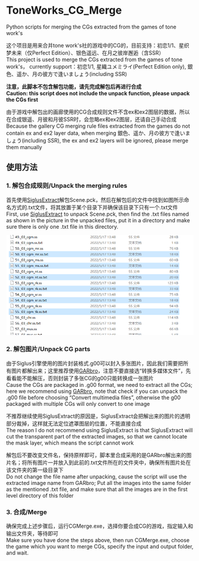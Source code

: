 # ToneWorks_CG_Merge

Python scripts for merging the CGs extracted from the games of tone work's

这个项目是用来合并tone work's社的游戏中的CG的，目前支持：初恋1/1、星织梦未来（仅Perfect Edition）、银色遥远、在月之彼岸邂逅（含SSR）  
This project is used to merge the CGs extracted from the games of tone work's， currently support：初恋1/1, 星織ユメミライ(Perfect Edition only), 銀色、遥か、月の彼方で逢いましょう(including SSR)

**注意，此脚本不包含解包功能，请先完成解包后再进行合成**  
**Caution: this script does not include the unpack function, please unpack the CGs first**

由于游戏中解包出的画廊使用的CG合成规则文件不含ex和ex2图层的数据，所以在合成银遥、月彼和月彼SSR时，会忽略ex和ex2图层，还请自己手动合成  
Because the gallery CG merging rule files extracted from the games do not contain ex and ex2 layer data, when merging 銀色、遥か、月の彼方で逢いましょう(including SSR), the ex and ex2 layers will be ignored, please merge them manually

## 使用方法

### 1. 解包合成规则/Unpack the merging rules

首先使用[SiglusExtract](https://github.com/xmoeproject/SiglusExtract)解包Scene.pck，然后在解包后的文件中找到如图所示命名方式的.txt文件，将其放置于某个目录下并确保该目录下只有一个.txt文件  
First, use [SiglusExtract](https://github.com/xmoeproject/SiglusExtract) to unpack Scene.pck, then find the .txt files named as shown in the picture in the unpacked files, put it in a directory and make sure there is only one .txt file in this directory.

<img src="./readme/01.png" width="879" alt="">

### 2. 解包图片/Unpack CG parts

由于Siglus引擎使用的图片封装格式.g00可以封入多张图片，因此我们需要把所有图片都解出来；这里推荐使用[GARbro](https://github.com/morkt/GARbro)，注意不要直接选“转换多媒体文件”，先看看能不能解压，否则封装了多张CG的g00只能转换成一张图片  
Cause the CGs are packaged in .g00 format, we need to extract all the CGs; here we recommend using [GARbro](https://github.com/morkt/GARbro), note that check if you can unpack the .g00 file before choosing “Convert multimedia files”, otherwise the g00 packaged with multiple CGs will only convert to one image

不推荐继续使用SiglusExtract的原因是，SiglusExtract会把解出来的图片的透明部分裁掉，这样就无法定位遮罩图层的位置，不能直接合成  
The reason I do not recommend using SiglusExtract is that SiglusExtract will cut the transparent part of the extracted images, so that we cannot locate the mask layer, which means the script cannot work

解包后不要改变文件名，保持原样即可，脚本里合成采用的是GARbro解出来的图片名；将所有图片一并放入到此前的.txt文件所在的文件夹中，确保所有图片处在该文件夹的第一级目录下  
Do not change the file name after unpacking, cause the script will use the extracted image name from GARbro; Put all the images into the same folder as the mentioned .txt file, and make sure that all the images are in the first level directory of this folder

### 3. 合成/Merge

确保完成上述步骤后，运行CGMerge.exe，选择你要合成CG的游戏，指定输入和输出文件夹，等待即可  
Make sure you have done the steps above, then run CGMerge.exe, choose the game which you want to merge CGs, specify the input and output folder, and wait.
